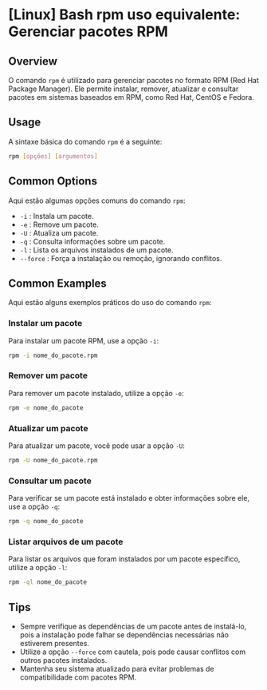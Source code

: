 # [Linux] Bash rpm uso equivalente: Gerenciar pacotes RPM

## Overview
O comando `rpm` é utilizado para gerenciar pacotes no formato RPM (Red Hat Package Manager). Ele permite instalar, remover, atualizar e consultar pacotes em sistemas baseados em RPM, como Red Hat, CentOS e Fedora.

## Usage
A sintaxe básica do comando `rpm` é a seguinte:

```bash
rpm [opções] [argumentos]
```

## Common Options
Aqui estão algumas opções comuns do comando `rpm`:

- `-i` : Instala um pacote.
- `-e` : Remove um pacote.
- `-U` : Atualiza um pacote.
- `-q` : Consulta informações sobre um pacote.
- `-l` : Lista os arquivos instalados de um pacote.
- `--force` : Força a instalação ou remoção, ignorando conflitos.

## Common Examples
Aqui estão alguns exemplos práticos do uso do comando `rpm`:

### Instalar um pacote
Para instalar um pacote RPM, use a opção `-i`:

```bash
rpm -i nome_do_pacote.rpm
```

### Remover um pacote
Para remover um pacote instalado, utilize a opção `-e`:

```bash
rpm -e nome_do_pacote
```

### Atualizar um pacote
Para atualizar um pacote, você pode usar a opção `-U`:

```bash
rpm -U nome_do_pacote.rpm
```

### Consultar um pacote
Para verificar se um pacote está instalado e obter informações sobre ele, use a opção `-q`:

```bash
rpm -q nome_do_pacote
```

### Listar arquivos de um pacote
Para listar os arquivos que foram instalados por um pacote específico, utilize a opção `-l`:

```bash
rpm -ql nome_do_pacote
```

## Tips
- Sempre verifique as dependências de um pacote antes de instalá-lo, pois a instalação pode falhar se dependências necessárias não estiverem presentes.
- Utilize a opção `--force` com cautela, pois pode causar conflitos com outros pacotes instalados.
- Mantenha seu sistema atualizado para evitar problemas de compatibilidade com pacotes RPM.